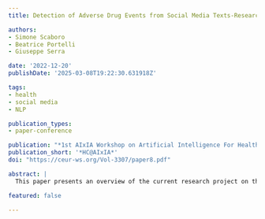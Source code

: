 ```yaml
---
title: Detection of Adverse Drug Events from Social Media Texts-Research Project Overview

authors:
- Simone Scaboro
- Beatrice Portelli
- Giuseppe Serra

date: '2022-12-20'
publishDate: '2025-03-08T19:22:30.631918Z'

tags:
- health
- social media
- NLP

publication_types:
- paper-conference

publication: "*1st AIxIA Workshop on Artificial Intelligence For Healthcare*"
publication_short: '*HC@AIxIA*'
doi: "https://ceur-ws.org/Vol-3307/paper8.pdf"

abstract: |
  This paper presents an overview of the current research project on the detection of Adverse Drug Events from social media texts led by the Artificial Intelligence Laboratory of Udine (AILAB Udine). In the latest years, patients started reporting Adverse Drug Events (ADEs) on social media and similar online outlets, making it necessary to monitor them for pharmacovigilance purposes. For this reason, systems for the automatic extraction of ADEs are becoming an important research topic in the Natural Language Processing community. In this paper we present our research project, focused on the Detection, Extraction and Normalization of ADEs, detailing its objectives, achievements and future directions.

featured: false

---
```

